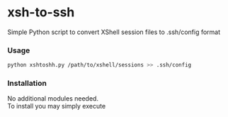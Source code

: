 # xsh-to-ssh
Simple Python script to convert XShell session files to .ssh/config format

### Usage
```bash
python xshtoshh.py /path/to/xshell/sessions >> .ssh/config
```

### Installation
No additional modules needed.  
To install you may simply execute
